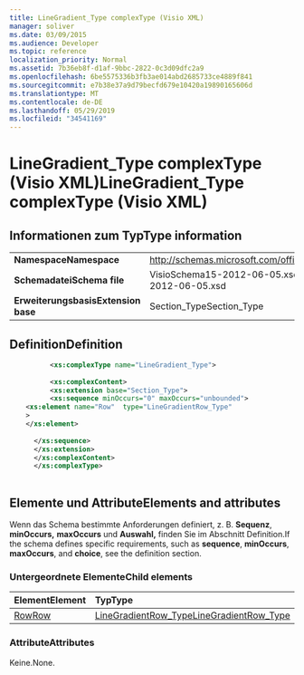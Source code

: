 ```yaml
---
title: LineGradient_Type complexType (Visio XML)
manager: soliver
ms.date: 03/09/2015
ms.audience: Developer
ms.topic: reference
localization_priority: Normal
ms.assetid: 7b36eb8f-d1af-9bbc-2822-0c3d09dfc2a9
ms.openlocfilehash: 6be5575336b3fb3ae014abd2685733ce4889f841
ms.sourcegitcommit: e7b38e37a9d79becfd679e10420a19890165606d
ms.translationtype: MT
ms.contentlocale: de-DE
ms.lasthandoff: 05/29/2019
ms.locfileid: "34541169"
---
```

# <a name="linegradient_type-complextype-visio-xml"></a><span data-ttu-id="0a4a6-102">LineGradient_Type complexType (Visio XML)</span><span class="sxs-lookup"><span data-stu-id="0a4a6-102">LineGradient_Type complexType (Visio XML)</span></span>

## <a name="type-information"></a><span data-ttu-id="0a4a6-103">Informationen zum Typ</span><span class="sxs-lookup"><span data-stu-id="0a4a6-103">Type information</span></span>

|||
|:-----|:-----|
|<span data-ttu-id="0a4a6-104">**Namespace**</span><span class="sxs-lookup"><span data-stu-id="0a4a6-104">**Namespace**</span></span> <br/> |http://schemas.microsoft.com/office/visio/2011/1/core  <br/> |
|<span data-ttu-id="0a4a6-105">**Schemadatei**</span><span class="sxs-lookup"><span data-stu-id="0a4a6-105">**Schema file**</span></span> <br/> |<span data-ttu-id="0a4a6-106">VisioSchema15-2012-06-05.xsd</span><span class="sxs-lookup"><span data-stu-id="0a4a6-106">VisioSchema15-2012-06-05.xsd</span></span>  <br/> |
|<span data-ttu-id="0a4a6-107">**Erweiterungsbasis**</span><span class="sxs-lookup"><span data-stu-id="0a4a6-107">**Extension base**</span></span> <br/> |<span data-ttu-id="0a4a6-108">Section_Type</span><span class="sxs-lookup"><span data-stu-id="0a4a6-108">Section_Type</span></span>  <br/> |
   
## <a name="definition"></a><span data-ttu-id="0a4a6-109">Definition</span><span class="sxs-lookup"><span data-stu-id="0a4a6-109">Definition</span></span>

```XML
          <xs:complexType name="LineGradient_Type">
          
          <xs:complexContent>
          <xs:extension base="Section_Type">
          <xs:sequence minOccurs="0" maxOccurs="unbounded">
    <xs:element name="Row"  type="LineGradientRow_Type"
    >
    </xs:element>
    
      </xs:sequence>
      </xs:extension>
      </xs:complexContent>
      </xs:complexType>
      
```

## <a name="elements-and-attributes"></a><span data-ttu-id="0a4a6-110">Elemente und Attribute</span><span class="sxs-lookup"><span data-stu-id="0a4a6-110">Elements and attributes</span></span>

<span data-ttu-id="0a4a6-111">Wenn das Schema bestimmte Anforderungen definiert, z. B. **Sequenz**, **minOccurs,** **maxOccurs** und **Auswahl,** finden Sie im Abschnitt Definition.</span><span class="sxs-lookup"><span data-stu-id="0a4a6-111">If the schema defines specific requirements, such as **sequence**, **minOccurs**, **maxOccurs**, and **choice**, see the definition section.</span></span> 
  
### <a name="child-elements"></a><span data-ttu-id="0a4a6-112">Untergeordnete Elemente</span><span class="sxs-lookup"><span data-stu-id="0a4a6-112">Child elements</span></span>

|<span data-ttu-id="0a4a6-113">**Element**</span><span class="sxs-lookup"><span data-stu-id="0a4a6-113">**Element**</span></span>|<span data-ttu-id="0a4a6-114">**Typ**</span><span class="sxs-lookup"><span data-stu-id="0a4a6-114">**Type**</span></span>|<span data-ttu-id="0a4a6-115">**Beschreibung**</span><span class="sxs-lookup"><span data-stu-id="0a4a6-115">**Description**</span></span>|
|:-----|:-----|:-----|
|[<span data-ttu-id="0a4a6-116">Row</span><span class="sxs-lookup"><span data-stu-id="0a4a6-116">Row</span></span>](row-element-line-gradient-sectionvisio-xml.md) <br/> |[<span data-ttu-id="0a4a6-117">LineGradientRow_Type</span><span class="sxs-lookup"><span data-stu-id="0a4a6-117">LineGradientRow_Type</span></span>](linegradientrow_type-complextypevisio-xml.md) <br/> ||
   
### <a name="attributes"></a><span data-ttu-id="0a4a6-118">Attribute</span><span class="sxs-lookup"><span data-stu-id="0a4a6-118">Attributes</span></span>

<span data-ttu-id="0a4a6-119">Keine.</span><span class="sxs-lookup"><span data-stu-id="0a4a6-119">None.</span></span>
  

